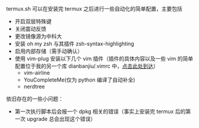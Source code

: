 termux.sh 可以在安装完 termux 之后进行一些自动化的简单配置，主要包括
- 开启双层特殊键
- 关闭震动反馈
- 更改镜像源为中科大
- 安装 oh my zsh 与其插件 zsh-syntax-highlighting
- 启用内部存储（需手动确认）
- 使用 vim-plug 安装以下几个 vim 插件（插件的具体内容以及一些 vim 的简单配置位于我的另一个库 dianbanjiu/.vimrc 中，[点击此处到达](https://github.com/dianbanjiu/.vimrc)）
    - vim-airline
    - YouCompleteMe(仅为 python 编译了自动补全)
    - nerdtree

依旧存在的一些小问题：
- 第一次执行脚本后会报一个 dpkg 相关的错误（事实上安装完 termux 后的第一次 upgrade 总会出现这个错误）
